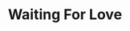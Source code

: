 ---
title: Waiting For Love
artist: Avicii
layout: music-record
released: 2015-05-22
uploads:
  youtube: cHHLHGNpCSA
---